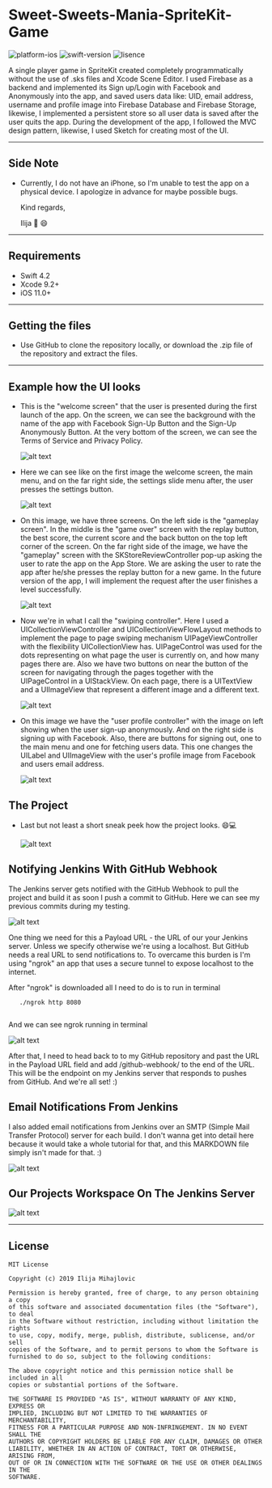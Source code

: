 # Sweet-Sweets-Mania-SpriteKit-Game

![platform-ios](https://img.shields.io/badge/platform-ios-Blue.svg)
![swift-version](https://img.shields.io/badge/swift-4.2-Orange.svg)
![lisence](https://img.shields.io/badge/license-MIT-Lightgrey.svg)

A single player game in SpriteKit created completely programmatically without the use of .sks files and Xcode Scene Editor. 
I used Firebase as a backend and implemented its Sign up/Login with Facebook and Anonymously into the app, and saved users data like: UID, email address, username and profile image into Firebase Database and Firebase Storage, likewise, I implemented a persistent store so all user data is saved after the user quits the app.
During the development of the app, I followed the MVC design pattern, likewise, I used Sketch for creating most of the UI.
___
## Side Note
* Currently, I do not have an iPhone, so I'm unable to test the app on a physical device. I apologize in advance for maybe possible bugs.

   Kind regards,

   Ilija 🖖 😄
___

## Requirements
- Swift 4.2
- Xcode 9.2+
- iOS 11.0+
___

## Getting the files

* Use GitHub to clone the repository locally, or download the .zip file of the repository and extract the files.
___

## Example how the UI looks

* This is the "welcome screen" that the user is presented during the first launch of the app. On the screen, we can see the background with the name of the app with Facebook Sign-Up Button and the Sign-Up Anonymously Button.
At the very bottom of the screen, we can see the Terms of Service and Privacy Policy.

   ![alt text](https://github.com/IlijaMihajlovic/Sweet-Sweets-Mania/blob/master/Images/welcomeSceneWoman.png)

* Here we can see like on the first image the welcome screen, the main menu, and on the far right side, the settings slide menu after, the user presses the settings button.

   ![alt text](https://github.com/IlijaMihajlovic/Sweet-Sweets-Mania/blob/master/Images/firstThreeScreens.png)

* On this image, we have three screens.
On the left side is the "gameplay screen". In the middle is the "game over" screen with the replay button, the best score, the current score and the back button on the top left corner of the screen.
On the far right side of the image, we have the "gameplay" screen with the SKStoreReviewController pop-up asking the user to rate the app on the App Store. We are asking the user to rate the app after he/she presses the replay button for a new game. In the future version of the app, I will implement the request after the user finishes a level successfully.

   ![alt text](https://github.com/IlijaMihajlovic/Sweet-Sweets-Mania-SpriteKit-Game/blob/master/Images/GameScenes.png)

* Now we're in what I call the "swiping controller". Here I used a UICollectionViewController and UICollectionViewFlowLayout methods to implement the page to page swiping mechanism UIPageViewController with the flexibility UICollectionView has.
UIPageControl was used for the dots representing on what page the user is currently on, and how many pages there are.
Also we have two buttons on near the button of the screen for navigating through the pages together with the UIPageControl in a UIStackView.
On each page, there is a UITextView and a UIImageView that represent a different image and a different text.

   ![alt text](https://github.com/IlijaMihajlovic/Sweet-Sweets-Mania/blob/master/Images/SwipingController.png)

* On this image we have the "user profile controller" with the image on left showing when the user sign-up anonymously. And on the right side is signing up with Facebook. Also, there are buttons for signing out, one to the main menu and one for fetching users data. This one changes the UILabel and UIImageView with the user's profile image from Facebook and users email address.

   ![alt text](https://github.com/IlijaMihajlovic/Sweet-Sweets-Mania-SpriteKit-Game/blob/master/Images/UserProfileScene.png)
  
## The Project
* Last but not least a short sneak peek how the project looks. 😄💻

   ![alt text](https://github.com/IlijaMihajlovic/Sweet-Sweets-Mania-SpriteKit-Game/blob/master/Images/project.png)
   
   
## Notifying Jenkins With GitHub Webhook

The Jenkins server gets notified with the GitHub Webhook to pull the project and build it as soon I push a commit to GitHub.
Here we can see my previous commits during my testing.

   ![alt text](https://github.com/IlijaMihajlovic/Sweet-Sweets-Mania-SpriteKit-Game/blob/master/Images/Jenkins%20%26%20Fastlane%20(CI)/ChangesInRepository.png)

One thing we need for this a Payload URL - the URL of our your Jenkins server. Unless we specify otherwise we're using a localhost. But GitHub needs a real URL to send notifications to. To overcame this burden is I'm using "ngrok" an app that uses a secure tunnel to expose localhost to the internet.

After "ngrok" is downloaded all I need to do is to run in terminal

``` console
   ./ngrok http 8080
   
  ```

And we can see ngrok running in terminal

   ![alt text](https://github.com/IlijaMihajlovic/Sweet-Sweets-Mania-SpriteKit-Game/blob/master/Images/Jenkins%20%26%20Fastlane%20(CI)/ngrok.png)

After that, I need to head back to to my GitHub repository and past the URL in the Payload URL field and add /github-webhook/ to the end of the URL. 
This will be the endpoint on my Jenkins server that responds to pushes from GitHub. And we're all set! :)

## Email Notifications From Jenkins

I also added email notifications from Jenkins
over an SMTP (Simple Mail Transfer Protocol) server for each build. I don't wanna get into detail here because it would take a whole tutorial for that, and this MARKDOWN file simply isn't made for that. :)

   ![alt text](https://github.com/IlijaMihajlovic/Sweet-Sweets-Mania-SpriteKit-Game/blob/master/Images/Jenkins%20%26%20Fastlane%20(CI)/EmailNotificationsFromJenkins.png)

## Our Projects Workspace On The Jenkins Server

![alt text](https://github.com/IlijaMihajlovic/Sweet-Sweets-Mania-SpriteKit-Game/blob/master/Images/Jenkins%20%26%20Fastlane%20(CI)/JenkinsWorkspace.png)
___


## License
```
MIT License

Copyright (c) 2019 Ilija Mihajlovic

Permission is hereby granted, free of charge, to any person obtaining a copy
of this software and associated documentation files (the "Software"), to deal
in the Software without restriction, including without limitation the rights
to use, copy, modify, merge, publish, distribute, sublicense, and/or sell
copies of the Software, and to permit persons to whom the Software is
furnished to do so, subject to the following conditions:

The above copyright notice and this permission notice shall be included in all
copies or substantial portions of the Software.

THE SOFTWARE IS PROVIDED "AS IS", WITHOUT WARRANTY OF ANY KIND, EXPRESS OR
IMPLIED, INCLUDING BUT NOT LIMITED TO THE WARRANTIES OF MERCHANTABILITY,
FITNESS FOR A PARTICULAR PURPOSE AND NON-INFRINGEMENT. IN NO EVENT SHALL THE
AUTHORS OR COPYRIGHT HOLDERS BE LIABLE FOR ANY CLAIM, DAMAGES OR OTHER
LIABILITY, WHETHER IN AN ACTION OF CONTRACT, TORT OR OTHERWISE, ARISING FROM,
OUT OF OR IN CONNECTION WITH THE SOFTWARE OR THE USE OR OTHER DEALINGS IN THE
SOFTWARE.

```
